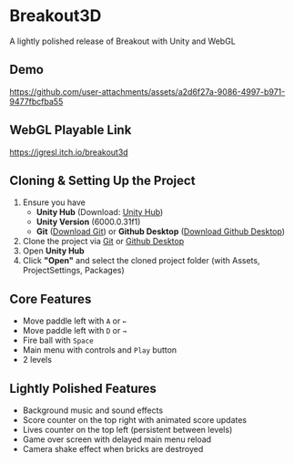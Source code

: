 # Breakout3D
A lightly polished release of Breakout with Unity and WebGL

## Demo
https://github.com/user-attachments/assets/a2d6f27a-9086-4997-b971-9477fbcfba55

## WebGL Playable Link
https://jgresl.itch.io/breakout3d

## Cloning & Setting Up the Project
1. Ensure you have
	- **Unity Hub** (Download: [Unity Hub](https://unity.com/download))
	- **Unity Version** (6000.0.31f1)
	- **Git** ([Download Git](https://git-scm.com/)) or **Github Desktop** ([Download Github Desktop](https://desktop.github.com/download/))
2. Clone the project via [Git](https://docs.github.com/en/repositories/creating-and-managing-repositories/cloning-a-repository?tool=cli) or [Github Desktop](https://docs.github.com/en/repositories/creating-and-managing-repositories/cloning-a-repository?tool=desktop)
3. Open **Unity Hub**
4. Click **"Open"** and select the cloned project folder (with Assets, ProjectSettings, Packages)

## Core Features
- Move paddle left with `A` or `←`
- Move paddle left with `D` or `→`
- Fire ball with `Space`
- Main menu with controls and `Play` button
- 2 levels

## Lightly Polished Features
- Background music and sound effects
- Score counter on the top right with animated score updates
- Lives counter on the top left (persistent between levels)
- Game over screen with delayed main menu reload
- Camera shake effect when bricks are destroyed
